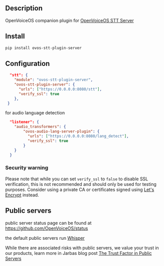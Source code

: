 ## Description

OpenVoiceOS companion plugin for [OpenVoiceOS STT Server](https://github.com/OpenVoiceOS/ovos-stt-http-server)

## Install

```bash
pip install ovos-stt-plugin-server
```

## Configuration

```json
  "stt": {
    "module": "ovos-stt-plugin-server",
    "ovos-stt-plugin-server": {
      "urls": ["https://0.0.0.0:8080/stt"],
      "verify_ssl": true
    },
 }
```

for audio language detection

```json
  "listener": {
    "audio_transformers": {
        "ovos-audio-lang-server-plugin": {
          "urls": ["https://0.0.0.0:8080/lang_detect"],
          "verify_ssl": true
        }
    }
  }
```

### Security warning

Please note that while you can set `verify_ssl` to `false` to disable SSL
verification, this is not recommended and should only be used for testing
purposes. Consider using a private CA or certificates signed using
[Let's Encrypt](https://letsencrypt.org/) instead.

## Public servers

public server status page can be found at https://github.com/OpenVoiceOS/status

the default public servers run [Whisper](https://github.com/OpenVoiceOS/ovos-stt-plugin-fasterwhisper)

While there are associated risks with public servers, we value your trust in our products, learn more in Jarbas blog post [The Trust Factor in Public Servers](https://jarbasal.github.io/blog/2023/10/14/the-trust-factor-in-public-servers.html)

